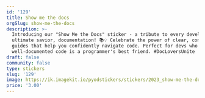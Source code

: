 ```yaml
---
id: '129'
title: Show me the docs
orgSlug: show-me-the-docs
description: >-
  Introducing our "Show Me the Docs" sticker - a tribute to every developer's
  ultimate savior, documentation! 📚💡 Celebrate the power of clear, concise
  guides that help you confidently navigate code. Perfect for devs who know that
  well-documented code is a programmer's best friend. #DocLoversUnite
draft: false
community: false
type: stickers
slug: '129'
image: https://ik.imagekit.io/pyodstickers/stickers/2023_show-me-the-docs.png
price: '3.00'
---
```

